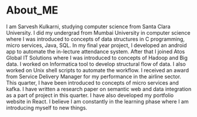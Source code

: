 # About_ME  
I am Sarvesh Kulkarni, studying computer science from Santa Clara University. I did my undergrad from Mumbai University in computer science where I was introduced to concepts of data structures in C programming, micro services, Java, SQL. In my final year project, I developed an android app to automate the in-lecture attendance system. After that I joined Atos Global IT Solutions where I was introduced to concepts of Hadoop and Big data. I worked on Informatica tool to develop structural flow of data. I also worked on Unix shell scripts to automate the workflow. I received an award from Service Delivery Manager for my performance in the airline sector. This quarter, I have been introduced to concepts of micro services and kafka. I have written a research paper on semantic web and data integration as a part of project in this quarter. I have also developed my portfolio website in React.  I believe I am constantly in the learning phase where I am introducing myself to new things.
